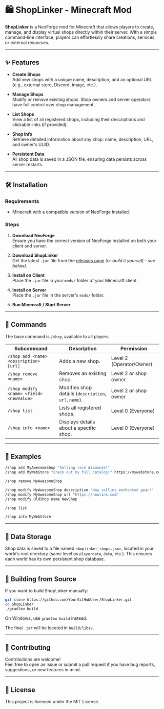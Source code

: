 # 🛍️ ShopLinker - Minecraft Mod

**ShopLinker** is a NeoForge mod for Minecraft that allows players to create, manage, and display virtual shops directly within their server. With a simple command-line interface, players can effortlessly share creations, services, or external resources.

---

## ✨ Features

- **Create Shops**  
  Add new shops with a unique name, description, and an optional URL (e.g., external store, Discord, image, etc.).

- **Manage Shops**  
  Modify or remove existing shops. Shop owners and server operators have full control over shop management.

- **List Shops**  
  View a list of all registered shops, including their descriptions and clickable links (if provided).

- **Shop Info**  
  Retrieve detailed information about any shop: name, description, URL, and owner's UUID.

- **Persistent Data**  
  All shop data is saved in a JSON file, ensuring data persists across server restarts.

---

## 🛠️ Installation

### Requirements

- Minecraft with a compatible version of NeoForge installed.

### Steps

1. **Download NeoForge**  
   Ensure you have the correct version of NeoForge installed on both your client and server.

2. **Download ShopLinker**  
   Get the latest `.jar` file from the [releases page](https://github.com/YourGitHubUser/ShopLinker/releases) *(or build it yourself – see below)*.

3. **Install on Client**  
   Place the `.jar` file in your `mods/` folder of your Minecraft client.

4. **Install on Server**  
   Place the `.jar` file in the server's `mods/` folder.

5. **Run Minecraft / Start Server**

---

## 💬 Commands

The base command is `/shop`, available to all players.

| Subcommand                                      | Description                                 | Permission                  |
|-------------------------------------------------|---------------------------------------------|-----------------------------|
| `/shop add <name> <description> [url]`          | Adds a new shop.                            | Level 2 (Operator/Owner)    |
| `/shop remove <name>`                           | Removes an existing shop.                   | Level 2 or shop owner       |
| `/shop modify <name> <field> <newValue>`        | Modifies shop details (`description`, `url`, `name`). | Level 2 or shop owner       |
| `/shop list`                                    | Lists all registered shops.                 | Level 0 (Everyone)          |
| `/shop info <name>`                             | Displays details about a specific shop.     | Level 0 (Everyone)          |

---

## 🧾 Examples

```bash
/shop add MyAwesomeShop "Selling rare diamonds!"
/shop add MyWebStore "Check out my full catalog!" https://mywebstore.com

/shop remove MyAwesomeShop

/shop modify MyAwesomeShop description "Now selling enchanted gear!"
/shop modify MyAwesomeShop url "https://newlink.com"
/shop modify OldShop name NewShop

/shop list

/shop info MyWebStore
```

---

## 💾 Data Storage

Shop data is saved to a file named `shoplinker_shops.json`, located in your world’s root directory (same level as `playerdata`, `data`, etc.). This ensures each world has its own persistent shop database.

---

## 🧪 Building from Source

If you want to build ShopLinker manually:

```bash
git clone https://github.com/YourGitHubUser/ShopLinker.git
cd ShopLinker
./gradlew build
```
On Windows, use `gradlew build` instead.

The final `.jar` will be located in `build/libs/`.

---

## 🤝 Contributing

Contributions are welcome!  
Feel free to open an issue or submit a pull request if you have bug reports, suggestions, or new features in mind.

---

## 📄 License

This project is licensed under the MIT License.